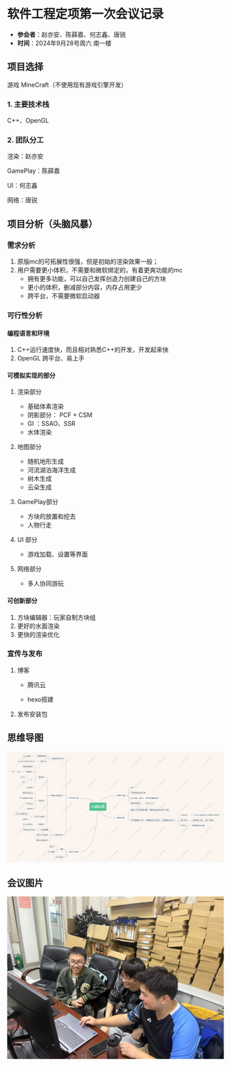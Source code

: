 # 软件工程定项第一次会议记录

 * **参会者**：赵亦安、陈薛嘉、何志鑫、唐锐
 * **时间**：2024年9月28号周六 南一楼

## 项目选择
游戏 MineCraft（不使用现有游戏引擎开发）
### 1. 主要技术栈
C++、OpenGL


### 2. 团队分工

渲染：赵亦安

GamePlay：陈薛嘉

UI：何志鑫

网络：唐锐


## 项目分析（头脑风暴）

###  需求分析

1. 原版mc的可拓展性很强，但是初始的渲染效果一般；
2. 用户需要更小体积，不需要和微软绑定的，有着更爽功能的mc
   - 拥有更多功能，可以自己发挥创造力创建自己的方块
   - 更小的体积，删减部分内容，内存占用更少
   - 跨平台，不需要微软启动器

### 可行性分析

#### 编程语言和环境

1. C++运行速度快，而且相对熟悉C++的开发，开发起来快
2. OpenGL 跨平台、易上手

#### 可模拟实现的部分

1. 渲染部分
   - 基础体素渲染
   - 阴影部分：  PCF + CSM
   - GI ：SSAO、SSR
   - 水体渲染

2. 地图部分
   - 随机地形生成
   - 河流湖泊海洋生成
   - 树木生成
   - 云朵生成
3. GamePlay部分
   - 方块的放置和挖去
   - 人物行走
4. UI 部分
   - 游戏加载、设置等界面
5. 网络部分
   - 多人协同游玩

#### 可创新部分

1. 方块编辑器：玩家自制方块组
2. 更好的水面渲染
3. 更快的渲染优化

### 宣传与发布

1. 博客

   - 腾讯云

   - hexo搭建

2. 发布安装包



## 思维导图

![](images/MindMap.png)


## 会议图片

![](images/storm.jpg)